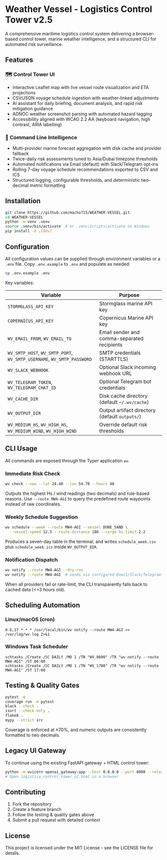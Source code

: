 # Weather Vessel - Logistics Control Tower v2.5

A comprehensive maritime logistics control system delivering a browser-based control tower, marine weather intelligence, and a structured CLI for automated risk surveillance.

## Features

### 🗺️ Control Tower UI
- Interactive Leaflet map with live vessel route visualization and ETA projections
- CSV/JSON voyage schedule ingestion with weather-linked adjustments
- AI assistant for daily briefing, document analysis, and rapid risk mitigation guidance
- ADNOC weather screenshot parsing with automated hazard tagging
- Accessibility aligned with WCAG 2.2 AA (keyboard navigation, high contrast, ARIA labelling)

### 🌊 Command Line Intelligence
- Multi-provider marine forecast aggregation with disk cache and provider fallback
- Twice-daily risk assessments tuned to Asia/Dubai timezone thresholds
- Automated notifications via Email (default) with Slack/Telegram opt-ins
- Rolling 7-day voyage schedule recommendations exported to CSV and ICS
- Structured logging, configurable thresholds, and deterministic two-decimal metric formatting

## Installation

```bash
git clone https://github.com/macho715/WEATHER-VESSEL.git
cd WEATHER-VESSEL
python -m venv .venv
source .venv/bin/activate  # or .venv\Scripts\activate on Windows
pip install -e .[dev]
```

## Configuration

All configuration values can be supplied through environment variables or a `.env` file. Copy `.env.example` to `.env` and populate as needed:

```bash
cp .env.example .env
```

Key variables:

| Variable | Purpose |
| --- | --- |
| `STORMGLASS_API_KEY` | Stormglass marine API key |
| `COPERNICUS_API_KEY` | Copernicus Marine API key |
| `WV_EMAIL_FROM`, `WV_EMAIL_TO` | Email sender and comma-separated recipients |
| `WV_SMTP_HOST`, `WV_SMTP_PORT`, `WV_SMTP_USERNAME`, `WV_SMTP_PASSWORD` | SMTP credentials (STARTTLS) |
| `WV_SLACK_WEBHOOK` | Optional Slack incoming webhook URL |
| `WV_TELEGRAM_TOKEN`, `WV_TELEGRAM_CHAT_ID` | Optional Telegram bot credentials |
| `WV_CACHE_DIR` | Disk cache directory (default `~/.wv/cache`) |
| `WV_OUTPUT_DIR` | Output artifact directory (default `outputs/`) |
| `WV_MEDIUM_HS`, `WV_HIGH_HS`, `WV_MEDIUM_WIND`, `WV_HIGH_WIND` | Override default risk thresholds |

## CLI Usage

All commands are exposed through the Typer application `wv`.

### Immediate Risk Check
```bash
wv check --now --lat 24.40 --lon 54.70 --hours 48
```
Outputs the highest Hs / wind readings (two decimals) and rule-based reasons. Use `--route MW4-AGI` to query the predefined route waypoints instead of raw coordinates.

### Weekly Schedule Suggestion
```bash
wv schedule --week --route MW4-AGI --vessel DUNE_SAND \
  --vessel-speed 12.5 --route-distance 180 --cargo-hs-limit 2.2
```
Produces a seven-day table in the terminal, and writes `schedule_week.csv` plus `schedule_week.ics` inside `WV_OUTPUT_DIR`.

### Notification Dispatch
```bash
wv notify --route MW4-AGI --dry-run
wv notify --route MW4-AGI  # sends via configured Email/Slack/Telegram
```
When all providers fail or rate-limit, the CLI transparently falls back to cached data (<=3 hours old).

## Scheduling Automation

### Linux/macOS (cron)
```
0 6,17 * * * /usr/local/bin/wv notify --route MW4-AGI >> /var/log/wv.log 2>&1
```

### Windows Task Scheduler
```
schtasks /Create /SC DAILY /MO 1 /TN "WV_0600" /TR "wv notify --route MW4-AGI" /ST 06:00
schtasks /Create /SC DAILY /MO 1 /TN "WV_1700" /TR "wv notify --route MW4-AGI" /ST 17:00
```

## Testing & Quality Gates

```bash
pytest -q
coverage run -m pytest
black --check .
isort --check-only .
flake8 .
mypy --strict src
```

Coverage is enforced at ≥70%, and numeric outputs are consistently formatted to two decimals.

## Legacy UI Gateway

To continue using the existing FastAPI gateway + HTML control tower:

```bash
python -m uvicorn openai_gateway:app --host 0.0.0.0 --port 8000 --reload
# Open logistics_control_tower_v2.html in a browser
```

## Contributing

1. Fork the repository
2. Create a feature branch
3. Follow the testing & quality gates above
4. Submit a pull request with detailed context

## License

This project is licensed under the MIT License - see the LICENSE file for details.
